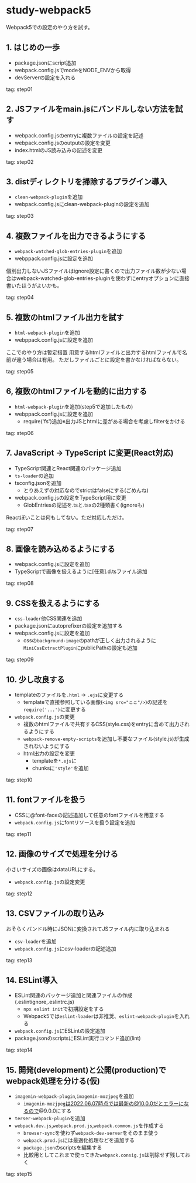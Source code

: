# study-webpack5
Webpack5での設定のやり方を試す。

## 1. はじめの一歩
- package.jsonにscript追加
- webpack.config.jsでmodeをNODE_ENVから取得
- devServerの設定を入れる

tag: step01

## 2. JSファイルをmain.jsにバンドルしない方法を試す
- webpack.config.jsのentryに複数ファイルの設定を記述
- webpack.config.jsのoutputの設定を変更
- index.htmlのJS読み込みの記述を変更

tag: step02

## 3. distディレクトリを掃除するプラグイン導入
- `clean-webpack-plugin`を追加
- webpack.config.jsにclean-webpack-pluginの設定を追加

tag: step03

## 4. 複数ファイルを出力できるようにする
- `webpack-watched-glob-entries-plugin`を追加
- webppack.config.jsに設定を追加

個別出力しないJSファイルはignore設定に書くので出力ファイル数が少ない場合はwebpack-watched-glob-entries-pluginを使わずにentryオプションに直接書いたほうがよいかも。

tag: step04

## 5. 複数のhtmlファイル出力を試す
- `html-webpack-plugin`を追加
- webppack.config.jsに設定を追加

ここでのやり方は暫定措置
用意するhtmlファイルと出力するhtmlファイルで名前が違う場合は有用。
ただしファイルごとに設定を書かなければならない。

tag: step05


## 6, 複数のhtmlファイルを動的に出力する
- `html-webpack-plugin`を追加(step5で追加したもの)
- webppack.config.jsに設定を追加
  - require('fs')追加※出力JSとhtmlに差がある場合を考慮しfilterをかける

tag: step06

## 7. JavaScript -> TypeScript に変更(React対応)
- TypeScript関連とReact関連のパッケージ追加
- `ts-loader`の追加
- tsconfig.jsonを追加
  - とりあえずの対応なのでstrictはfalseにする(ごめんね)
- webpack.config.jsの設定をTypeScript用に変更
  - GlobEntriesの記述を.tsと.tsxの2種類書く(ignoreも)

Reactぽいことは何もしてない。ただ対応しただけ。

tag: step07

## 8. 画像を読み込めるようにする
- webpack.config.jsに設定を追加
- TypeScriptで画像を扱えるように[任意].d.tsファイル追加

tag: step08

## 9. CSSを扱えるようにする
- `css-loader`他CSS関連を追加
- package.jsonにautoprefixerの設定を追加する
- webpack.config.jsに設定を追加
  - cssの`background-image`のpathが正しく出力されるように`MiniCssExtractPlugin`にpublicPathの設定も追加
  
tag: step09

## 10. 少し改良する
- templateのファイルを`.html` -> `.ejs`に変更する
  - templateで直接参照している画像(`<img src="ここ"/>`)の記述を`require('...')`に変更する
- `webpack.config.js`の変更
  - 複数のhtmlファイルで共有するCSS(style.css)をentryに含めて出力されるようにする
  - `webpack-remove-empty-scripts`を追加し不要なファイル(style.js)が生成されないようにする
  - html出力の設定を変更
	- templateを`*.ejs`に
	- chunksに`'style'`を追加

tag: step10
	
## 11. fontファイルを扱う
- CSSに@font-faceの記述追加して任意のfontファイルを用意する
- `webpack.config.js`にfontリソースを扱う設定を追加

tag: step11

## 12. 画像のサイズで処理を分ける
小さいサイズの画像はdataURLにする。

- `webpack.config.js`の設定変更

tag: step12

## 13. CSVファイルの取り込み
おそらくバンドル時にJSONに変換されてJSファイル内に取り込まれる

- `csv-loader`を追加
- `webpack.config.js`にcsv-loaderの記述追加

tag: step13

## 14. ESLint導入
- ESLint関連のパッケージ追加と関連ファイルの作成(.eslintignore,.eslintrc.js)
  - `npx eslint init`で初期設定をする
  - Webpack5では`eslint-loader`は非推奨、`eslint-webpack-plugin`を入れる
- `webpack.config.js`にESLintの設定追加
- package.jsonのscriptsにESLint実行コマンド追加(lint)

tag: step14

## 15. 開発(development)と公開(production)でwebpack処理を分ける(仮)
- `imagemin-webpack-plugin`,`imagemin-mozjpeg`を追加
  - `imagemin-mozjpeg`は2022.06.07時点では最新の@10.0.0だとエラーになるので@9.0.0にする
- `terser-webpack-plugin`を追加
- `webpack.dev.js`,`webpack.prod.js`,`webpack.common.js`を作成する
  - `browser-sync`を使わず`webpack-dev-server`をそのまま使う
  - `webpack.prod.js`には最適化処理などを追加する
  - `package.json`のscriptsを編集する
  - 比較用としてこれまで使ってきた`webpack.consig.js`は削除せず残しておく

tag: step15

